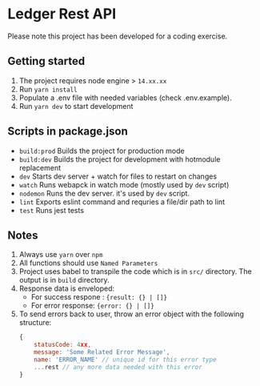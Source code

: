 # Ledger Rest API

Please note this project has been developed for a coding exercise.

## Getting started

1. The project requires node engine > `14.xx.xx`
1. Run `yarn install`
1. Populate a .env file with needed variables (check .env.example).
1. Run `yarn dev` to start development

## Scripts in package.json

-   `build:prod` Builds the project for production mode
-   `build:dev` Builds the project for development with hotmodule replacement
-   `dev` Starts dev server + watch for files to restart on changes
-   `watch` Runs webapck in watch mode (mostly used by `dev` script)
-   `nodemon` Runs the dev server. it's used by `dev` script.
-   `lint` Exports eslint command and requries a file/dir path to lint
-   `test` Runs jest tests

## Notes

1. Always use `yarn` over `npm`
1. All functions should use `Named Parameters`
1. Project uses babel to transpile the code which is in `src/` directory. The output is in `build` directory.
1. Response data is enveloped:
    - For success respone : `{result: {} | []}`
    - For error response: `{error: {} | []}`
1. To send errors back to user, throw an error object with the following structure:
    ```javascript
    {
    	statusCode: 4xx,
    	message: 'Some Related Error Message',
    	name: 'ERROR_NAME' // unique id for this error type
    	...rest // any more data needed with this error
    }
    ```

